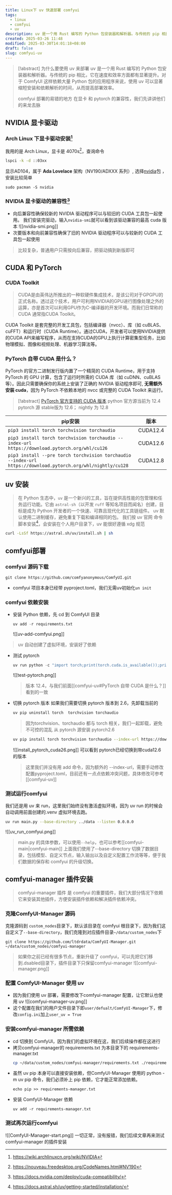 ```yaml
---
title: Linux下 uv 快速部署 comfyui
tags:
  - linux
  - comfyui
  - uv
description: uv 是一个用 Rust 编写的 Python 包安装器和解析器。与传统的 pip 相比，它在速度和效率方面都有显著提升。对于 ComfyUI 这样依赖大量 Python 包的应用程序来说，使用 uv 可以显著缩短安装和依赖解析的时间，从而提高部署效率。
created: 2025-03-26 11:48
modified: 2025-03-30T14:01:18+08:00
draft: false
slug: comfyui-uv
---
```

> [!abstract] 为什么要使用 uv 来部署
>uv 是一个用 Rust 编写的 Python 包安装器和解析器。与传统的 pip 相比，它在速度和效率方面都有显著提升。对于 ComfyUI 这样依赖大量 Python 包的应用程序来说，使用 uv 可以显著缩短安装和依赖解析的时间，从而提高部署效率。
>
>comfyui 部署的易错的地方 在显卡 和 pytorch 的兼容性，我们先讲讲他们的来龙去脉 
## NVIDIA 显卡驱动

### Arch Linux 下显卡驱动安装[^2]
我用的是 Arch Linux，显卡是 4070s[^3]，查询命令
```bash
lspci -k -d ::03xx
```

显示AD104，属于 **Ada Lovelace** 架构（NV190/ADXXX 系列）, 选择[nvidia](https://archlinux.org/packages/?name=nvidia)包 ，安装比较简单
```
sudo pacman -S nvidia
```

### NVIDIA 显卡驱动的兼容性[^1]
 - 向后兼容性确保较新的 NVIDIA 驱动程序可以与较旧的 CUDA 工具包一起使用。
   我们安装完驱动，输入`nvidia-smi`就可以看到该驱动兼容的最高 cuda 版本
   ![[nvidia-smi.png]]
 - 次要版本和向前兼容性确保了旧的 NVIDIA 驱动程序可以与较新的 CUDA 工具包一起使用
 > 比较复杂，普通用户只需按向后兼容，把驱动搞到新版即可

## CUDA 和 PyTorch
### CUDA Toolkit
> CUDA是由英伟达所推出的一种软硬件集成技术，是该公司对于GPGPU的正式名称。透过这个技术，用户可利用NVIDIA的GPU进行图像处理之外的运算，亦是首次可以利用GPU作为C-编译器的开发环境。而我们日常称的 CUDA 通常指CUDA Toolkit。

CUDA Toolkit 是套完整的开发工具包，包括编译器（nvcc）、库（如 cuBLAS、cuFFT）和运行时（CUDA Runtime）。通过CUDA，开发者可以使用NVIDIA提供的CUDA API来编写程序，从而在支持CUDA的GPU上执行计算密集型任务，比如物理模拟、图像和视频处理、机器学习算法等。


### PyTorch 自带 CUDA 是什么？

PyTorch 的官方二进制发行版内置了一个精简的 CUDA Runtime，用于支持 PyTorch 的 GPU 计算，包含了运行时所需的 CUDA 库（如 cuDNN、cuBLAS 等）。因此只需要确保你的系统上安装了正确的 NVIDIA 驱动程序即可, **无需额外安装 cuda**，因为 PyTorch 不依赖本地的 nvcc 或完整的 CUDA Toolkit 来运行。

> [!abstract] [PyTorch 官方支持的 CUDA 版本](https://pytorch.org/get-started/locally/)
>  python 官方源当前为 12.4
> pytorch 源 stable版为 12.6； nightly 为 12.8

|  pip安装   |   版本  |
| --- | --- |
|   `pip3 install torch torchvision torchaudio`   |  CUDA12.4   |
|   `pip3 install torch torchvision torchaudio --index-url https://download.pytorch.org/whl/cu126`   |  CUDA12.6   |
| `pip3 install --pre torch torchvision torchaudio --index-url https://download.pytorch.org/whl/nightly/cu128` | CUDA12.8  |

## uv 安装
> 在 Python 生态中，`uv` 是一个新兴的工具，旨在提供高性能的包管理和任务运行功能。它由 `astral-sh`（以开发 `ruff` 等知名项目而闻名）创建，目标是成为 Python 开发者的一个快速、可靠且现代化的工具链组件。
> uv 默认使用二进制缓存，避免重复下载和编译相同的包。
我们按 uv 官网 命令脚本安装[^4]，会安装在个人用户目录下，uv 能很好遵循 xdg 规范
```bash
curl -LsSf https://astral.sh/uv/install.sh | sh
```
## comfyui部署
### comfyui 源码下载
```
git clone https://github.com/comfyanonymous/ComfyUI.git
```
- comfyui 项目本身已经带 pyproject.toml，我们无需uv初始化`un init`
### comfyui 依赖安装  
- 安装 Python 依赖，先 cd 到 ComfyUI 目录
	```python
	uv add -r requirements.txt
	```
	
	![[uv-add-comfyui.png]]
> uv 自动创建了虚拟环境，安装好了依赖
- 测试 pytorch
	```python
	uv run python -c "import torch;print(torch.cuda.is_available());print(torch.version.cuda)"
	```
	![[test-pytorch.png]]
	> 版本 12.4，与我们前面[[comfyui-uv#PyTorch 自带 CUDA 是什么？]] 看到的一致
- 切换 pytorch 版本
	如果我们需要切换 pytorch 版本到 2.6，先卸载当前的
	```bash
	uv pip uninstall torch  torchvision torchaudio
	```
	> 因为torchvision、torchaudio 都与 torch 相关，我们一起卸载，避免不可控的混乱
	从 pytorch 源安装 pytorch2.6
	```bash
	uv pip install torch torchvision torchaudio --index-url https://download.pytorch.org/whl/cu126 
	```
	
	![[install_pytorch_cuda26.png]]
	 可以看到 pytorch已经切换到带cuda12.6 的版本
	 > 这里我们并没有用 add 命令，因为额外的 --index-url，需要手动修改配置pyproject.toml，目前还有一点点依赖冲突问题，具体修改可参考[[comfyui-uv]]
### 测试运行comfyui
我们还是用 uv 来 run，这里我们始终没有激活虚拟环境，因为 uv run 的时候会自动调用前面创建的.venv 虚拟环境去跑。
```bash
uv run main.py --base-directory ../data --listen 0.0.0.0
```
![[uv_run_comfyui.png]]
> main.py 的具体参数，可以使用`--help`，也可以参考[[comfyui-main|comfyui-main]]
> 上面我们使用了--base-directory 切换了数据目录，包括模型、自定义节点，输入输出以及自定义配置工作流等等，便于我们数据的保存和 comfyui 的升级切换。

## comfyui-manager 插件安装
> comfyui-manager 插件 是 comfyui 的重要插件，我们大部分情况下依赖它来安装其他插件，方便安装插件依赖和解决插件依赖冲突。
### 克隆ComfyUI-Manager 源码
克隆源码到 `custom_nodes`目录下，默认该目录在 comfyui 根目录下，因为我们这自定义了`--base-directory`，我们克隆到对应插件目录`~/data/custom_nodes`下
```
git clone https://github.com/ltdrdata/ComfyUI-Manager.git ~/data/custom_nodes/comfyui-manager
```
> 如果你之前已经有很多节点，重新升级了 comfyui，可以先把它们移到.dsabled目录下，插件目录下只保留comfyui-manager
![[comfyui-manager.png]]
### 配置 ComfyUI-Manager 使用 uv
- 因为我们使用 uv 部署，需要修改下comfyui-manager 配置，让它默认也使用 uv
	![[comfyui-manager-uv.png]]
- 这个配置在我们的用户文件目录下即`user/defualt/ComfyUI-Manager`下，修改`config.ini`加上`user_uv = True`
### 安装comfyui-manager 所需依赖
- cd 切换到 ComfyUI，因为我们的虚拟环境在这，我们后续操作都在这进行
- 拷贝comfyui-manager的 requirements.txt 为本目录下的 requirements-manager.txt
	```bash
	cp ~/data/custom_nodes/comfyui-manager/requirements.txt ./requirements-manager.txt
	```
- 虽然 uv pip 本身可以直接安装依赖，但ComfyUI-Manager 使用的 python -m uv pip 命令，我们必须补上 pip 依赖，它才能正常添加依赖。
	```
	echo pip >> requirements-manager.txt
	```
- 安装 ComfyUI-Manager 依赖
	```
	uv add -r requirements-manager.txt
	```
### 测试再次运行comfyui
![[ComfyUI-Manager-start.png]]
一切正常，没有报错，我们后续文章再来测试comfyui-manager 的插件安装

[^1]: https://docs.nvidia.com/deploy/cuda-compatibility/

[^2]: https://wiki.archlinuxcn.org/wiki/NVIDIA

[^3]: https://nouveau.freedesktop.org/CodeNames.html#NV190

[^4]: https://docs.astral.sh/uv/getting-started/installation/
